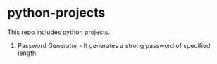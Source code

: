 # python-projects
This repo includes python projects.
1. Password Generator - It generates a strong password of specified length.
